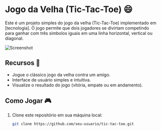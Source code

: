 # Jogo da Velha (Tic-Tac-Toe) 😄

Este é um projeto simples do jogo da velha (Tic-Tac-Toe) implementado em [tecnologia]. O jogo permite que dois jogadores se divirtam competindo para ganhar com três símbolos iguais em uma linha horizontal, vertical ou diagonal.

![Screenshot](screenshot.png)

## Recursos 🚀

- Jogue o clássico jogo da velha contra um amigo.
- Interface de usuário simples e intuitiva.
- Visualize o resultado do jogo (vitória, empate ou em andamento).

## Como Jogar 🎮

1. Clone este repositório em sua máquina local:

   ```bash
   git clone https://github.com/seu-usuario/tic-tac-toe.git
